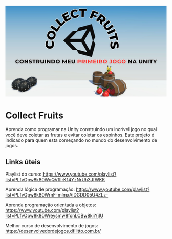 ![Collectfruits](https://github.com/dfilitto/UnityCollectFruits/blob/main/COLLECT%20FRUITS.jpg)
# Collect Fruits

Aprenda como programar na Unity construindo um incrível jogo no qual você deve coletar as frutas e evitar coletar os espinhos. Este projeto é indicado para quem esta começando no mundo do desenvolvimento de jogos.

## Links úteis

Playlist do curso: https://www.youtube.com/playlist?list=PLfvOpw8k80WoQVflIrK14YzNrUh3JfWKK

Aprenda lógica de programação: https://www.youtube.com/playlist?list=PLfvOpw8k80WrnF-mlmxAiDGDD05U4ZLz-

Aprenda programação orientada a objetos: https://www.youtube.com/playlist?list=PLfvOpw8k80Wreysmw8fonLCBw8kiiYjIU

Melhor curso de desenvolvimento de jogos: https://desenvolvedordejogos.dfilitto.com.br/
